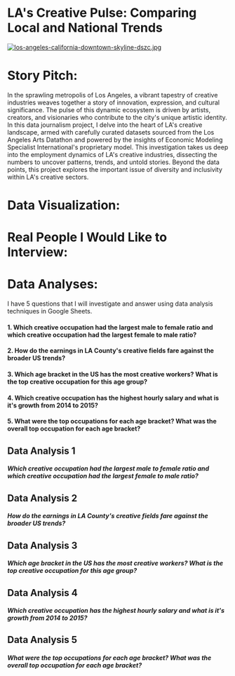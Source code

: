# LA's Creative Pulse: Comparing Local and National Trends
[![los-angeles-california-downtown-skyline-dszc.jpg](https://i.postimg.cc/1tpLc90k/los-angeles-california-downtown-skyline-dszc.jpg)](https://postimg.cc/G8m7bn5K)
<h1>Story Pitch:</h1>
<p>In the sprawling metropolis of Los Angeles, a vibrant tapestry of creative industries weaves together a story of innovation, expression, and cultural significance. The pulse of this dynamic ecosystem is driven by artists, creators, and visionaries who contribute to the city's unique artistic identity. In this data journalism project, I delve into the heart of LA's creative landscape, armed with carefully curated datasets sourced from the Los Angeles Arts Datathon and powered by the insights of Economic Modeling Specialist International's proprietary model. This investigation takes us deep into the employment dynamics of LA's creative industries, dissecting the numbers to uncover patterns, trends, and untold stories. Beyond the data points, this project explores the important issue of diversity and inclusivity within LA's creative sectors.</p>
<h1>Data Visualization:</h1>

<h1>Real People I Would Like to Interview:</h1>

<h1>Data Analyses:</h1>
<p>I have 5 questions that I will investigate and answer using data analysis techniques in Google Sheets. </p>
<p>
<h4>1. Which creative occupation had the largest male to female ratio and which creative occupation had the largest female to male ratio? </h4>
<h4>2. How do the earnings in LA County's creative fields fare against the broader US trends?</h4>
<h4>3. Which age bracket in the US has the most creative workers? What is the top creative occupation for this age group?</h4>
<h4>4. Which creative occupation has the highest hourly salary and what is it's growth from 2014 to 2015?</h4>
<h4>5. What were the top occupations for each age bracket? What was the overall top occupation for each age bracket?</h4>
</p>

<h2>Data Analysis 1</h2>
<h5>Which creative occupation had the largest male to female ratio and which creative occupation had the largest female to male ratio? </h5>
<h2>Data Analysis 2</h2>
<h5>How do the earnings in LA County's creative fields fare against the broader US trends?</h5>
<h2>Data Analysis 3</h2>
<h5>Which age bracket in the US has the most creative workers? What is the top creative occupation for this age group?</h5>
<h2>Data Analysis 4</h2>
<h5>Which creative occupation has the highest hourly salary and what is it's growth from 2014 to 2015?</h5>
<h2>Data Analysis 5</h2>
<h5>What were the top occupations for each age bracket? What was the overall top occupation for each age bracket?</h5>




